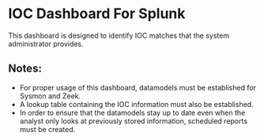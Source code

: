 # IOC Dashboard For Splunk
This dashboard is designed to identify IOC matches that the system administrator provides.

## Notes:
- For proper usage of this dashboard, datamodels must be established for Sysmon and Zeek.
- A lookup table containing the IOC information must also be established.
- In order to ensure that the datamodels stay up to date even when the analyst only looks at previously stored information, scheduled reports must be created.
